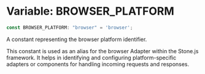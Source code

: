 # Variable: BROWSER\_PLATFORM

```ts
const BROWSER_PLATFORM: "browser" = 'browser';
```

A constant representing the browser platform identifier.

This constant is used as an alias for the browser Adapter within the Stone.js framework.
It helps in identifying and configuring platform-specific adapters or components for handling
incoming requests and responses.
